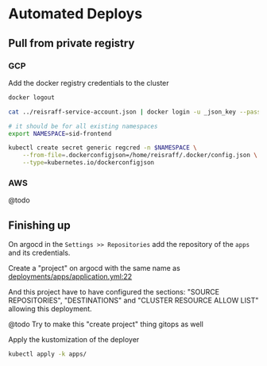 # Automated Deploys

## Pull from private registry

### GCP

Add the docker registry credentials to the cluster

```bash
docker logout

cat ../reisraff-service-account.json | docker login -u _json_key --password-stdin us-central1-docker.pkg.dev

# it should be for all existing namespaces
export NAMESPACE=sid-frontend

kubectl create secret generic regcred -n $NAMESPACE \
    --from-file=.dockerconfigjson=/home/reisraff/.docker/config.json \
    --type=kubernetes.io/dockerconfigjson
```

### AWS

@todo

## Finishing up

On argocd in the `Settings >> Repositories` add the repository of the `apps` and its credentials.

Create a "project" on argocd with the same name as [deployments/apps/application.yml:22](https://github.com/reisraff/helm-charts/blob/main/deployments/apps/application.yml#L22)

And this project have to have configured the sections: "SOURCE REPOSITORIES", "DESTINATIONS" and "CLUSTER RESOURCE ALLOW LIST" allowing this deployment.

@todo Try to make this "create project" thing gitops as well

Apply the kustomization of the deployer

```bash
kubectl apply -k apps/
```
